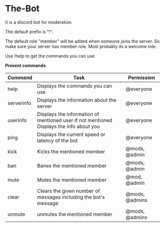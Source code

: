 # The-Bot

It is a discord bot for moderation.

The default prefix is "!".

The default role "member" will be added when someone joins the server. So make sure your server has member role. Most probably its a welcome role.

Use !help to get the commands you can use.

**Present commands**:

Command |    Task    | Permission
------- |    ----    | ----------
help | Displays the commands you can use | @everyone
serverinfo | Displays the information about the server | @everyone
userinfo | Displays the information of mentioned user if not mentioned Displays the info about you | @everyone
ping | Displays the current speed or latency of the bot | @everyone
kick | Kicks the mentioned member | @mods, @admin
ban | Banes the mentioned member | @mods, @admin
mute | Mutes the mentioned member | @mod, @admin
clear | Clears the given number of messages including the bot's message | @mods, @admins
unmute | unmutes the mentioned member | @mods, @admins
